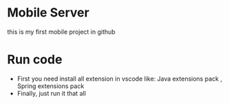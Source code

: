 # Mobile Server
this is my first mobile project in github 
# Run code
- First you need install all extension in vscode like:
  Java extensions pack , Spring extensions pack
- Finally, just run it that all
